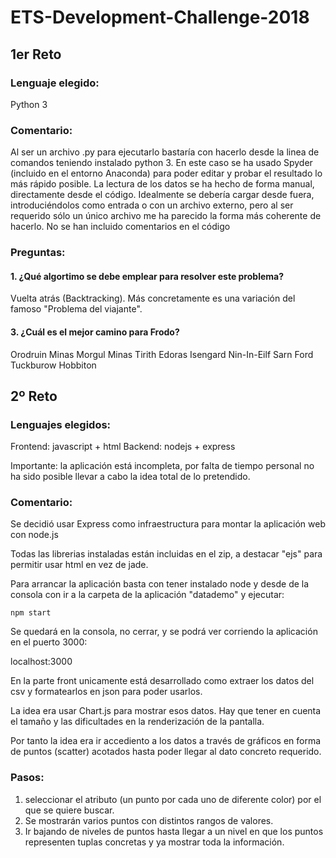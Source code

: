 # ETS-Development-Challenge-2018

## 1er Reto
### Lenguaje elegido: 
Python 3

### Comentario:
Al ser un archivo .py para ejecutarlo bastaría con hacerlo desde la linea de comandos teniendo instalado python 3.
En este caso se ha usado Spyder (incluido en el entorno Anaconda) para poder editar y probar el resultado lo más rápido posible.
La lectura de los datos se ha hecho de forma manual, directamente desde el código.
Idealmente se debería cargar desde fuera, introduciéndolos como entrada o con un archivo externo, pero al ser requerido sólo un único archivo me ha parecido la forma más coherente de hacerlo. 
No se han incluido comentarios en el código 

### Preguntas:
#### 1. ¿Qué algortimo se debe emplear para resolver este problema?
Vuelta atrás (Backtracking).
Más concretamente es una variación del famoso "Problema del viajante".

#### 3. ¿Cuál es el mejor camino para Frodo?
Orodruin
Minas Morgul
Minas Tirith
Edoras
Isengard
Nin-In-Eilf
Sarn Ford
Tuckburow
Hobbiton

## 2º Reto
### Lenguajes elegidos: 
Frontend: javascript + html
Backend: nodejs + express

Importante: la aplicación está incompleta, por falta de tiempo personal no ha sido posible llevar a cabo la idea total de lo pretendido.

### Comentario:
Se decidió usar Express como infraestructura para montar la aplicación web con node.js

Todas las librerias instaladas están incluidas en el zip, a destacar "ejs" para permitir usar html en vez de jade.

Para arrancar la aplicación basta con tener instalado node y desde de la consola con ir a la carpeta de la aplicación "datademo" y ejecutar:

`npm start`

Se quedará en la consola, no cerrar, y se podrá ver corriendo la aplicación en el puerto 3000:

localhost:3000

En la parte front unicamente está desarrollado como extraer los datos del csv y formatearlos en json para poder usarlos.

La idea era usar Chart.js para mostrar esos datos. Hay que tener en cuenta el tamaño y las dificultades en la renderización de la pantalla.

Por tanto la idea era ir accediento a los datos a través de gráficos en forma de puntos (scatter) acotados hasta poder llegar al dato concreto requerido.

### Pasos:
1. seleccionar el atributo (un punto por cada uno de diferente color) por el que se quiere buscar.
2. Se mostrarán varios puntos con distintos rangos de valores.
3. Ir bajando de niveles de puntos hasta llegar a un nivel en que los puntos representen tuplas concretas y ya mostrar toda la información.


